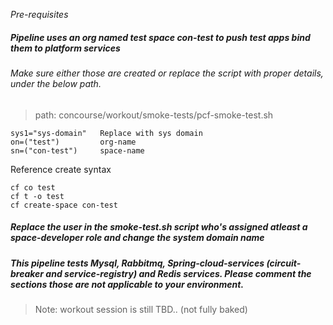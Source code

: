 *Pre-requisites*


##### Pipeline uses an org named *test* space *con-test* to push test apps bind them to platform services
###### Make sure either those are created or replace the script with proper details, under the below path.

> path: concourse/workout/smoke-tests/pcf-smoke-test.sh

	sys1="sys-domain"	Replace with sys domain
	on=("test")			org-name
	sn=("con-test")		space-name

Reference create syntax
	
	cf co test
	cf t -o test
	cf create-space con-test

##### Replace the user in the smoke-test.sh script who's assigned atleast a *space-developer* role and change the system domain name

##### This pipeline tests *Mysql, Rabbitmq, Spring-cloud-services (circuit-breaker and service-registry) and Redis* services. Please comment the sections those are not applicable to your environment.

> Note: workout session is still TBD.. (not fully baked)